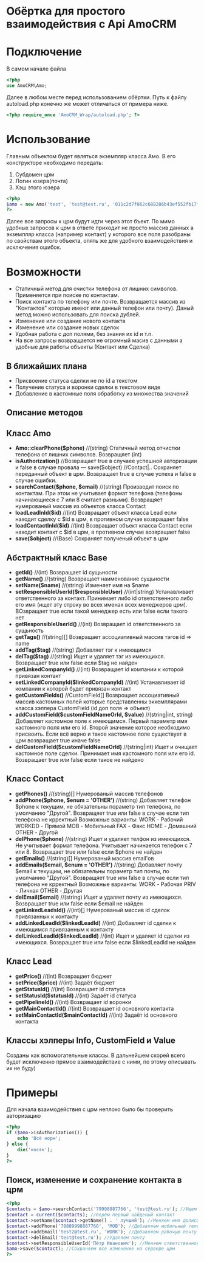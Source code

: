 Обёртка для простого взаимодействия с Api AmoCRM
===

# Подключение

В самом начале файла
```php
<?php
use AmoCRM\Amo;
```
Далее в любом месте перед использованием обёртки. Путь к файлу autoload.php конечно же может отличаться от примера ниже.
```php
<?php require_once 'AmoCRM_Wrap/autoload.php'; ?>
```
# Использование
Главным объектом будет являться экземпляр класса Амо. В его конструкторе необходимо передать:

1. Субдомен црм
2. Логин юзера(почта)
3. Хэш этого юзера

```php
<?php
$amo = new Amo('test', 'test@test.ru', '011c2d7f862c688286b43ef552fb17f4');
?>
```
Далее все запросы к црм будут идти через этот бъект. По мимо удобных запросов к црм в ответе приходит не просто массив данных а экземпляр класса (например контакт) у которого все поля разобраны по свойствам этого объекта, опять же для удобного взаимодействия и исключения ошибок.

# Возможности
* Статичный метод для очистки телефона от лишних символов. Применяется при поиске по контактам.
* Поиск контакта по телефону или почте. Возвращается массив из "Контактов" которые имеют или данный телефон или почту). Даный метод можно использовать для поиска дублей.
* Изменение или создание нового контакта
* Изменение или создание новых сделок
* Удобная работа с доп полями, без знания их id и т.п.
* На все запросы возвращается не огромный масив с данными а удобные для работы объекты (Контакт или Сделка)

## В ближайших плана
* Присвоение статуса сделки не по id а текстом
* Получение статуса и воронки сделки в текстовом виде
* Добавление в кастомные поля обработку из множества значений

Описание методов
---
## Класс Amo
* **Amo::clearPhone($phone)** //(string) Статичный метод отчистки телефона от лишних символов. Возвращяет (int)
* **isAuthorization()** //Возвращает true в случаее успешной авторизации и false в случае провала
— save($object) //Contact|.. Сохраняет переданный объект в црм. Возвращает true в случае успеха и false в случае ошибки.
* **searchContact($phone, $email)** //(string) Производит поиск по контактам. При этом не учитывает формат телефона (телефоны начинающиеся с 7 или 8 считает разными). Возвращяет нумерованый массив из объектов класса Contact
* **loadLeadInId($id)** //(int) Возвращает объект класса Lead если находит сделку с $id в црм, в противном случае возвращает false
* **loadContactInId($id)** //(int) Возвращает объект класса Contact если находит контакт с $id в црм, в противном случае возвращает false
* **save($object)** //(Base) Сохраняет полученый объект в црм

## Абстрактный класс Base

* **getId()** //(int) Возвращает id сущьности
* **getName()** //(string) Возвращает наименование сущьности
* **setName($name)** //(string) Изменяет имя на $name
* **setResponsibleUserId($responsibleUser)** //(int|string) Устанавливает ответственного за контакт. Принимает либо id ответственного либо его имя (ищет эту строку во всех именах всех менеджеров црм). ВОзвращает true если такой менеджер есть или false если такого нет
* **getResponsibleUserId()** //(int) Возвращает id ответственного за сущьность
* **getTags()** //(string)[] Возвращает ассоциативный массив тэгов id => name
* **addTag($tag)** //(string) Добавляет тэг к имеющимся
* **delTag($tag)** //(string) Ищет и удаляет тэг из имеющихся. Возвращает true или false если $tag не найден
* **getLinkedCompanyId()** //(int) Возвращает id компании к которой привязан контакт
* **setLinkedCompanyId($linkedCompanyId)** //(int) Устанавливает id компании к которой будет привязан контакт
* **getCustomFields()** //CustomField[] Возврощает ассоциативный массив кастомных полей которые представленны экхемплярами класса хэлпера CustomField (id доп поля => объект)
* **addCustomField($customFieldNameOrId, $value)** //(string|int, string) Добавляет кастомное поле к имеющимся. Первый параметр имя кастомного поля или его id. Второй значение которое необходимо присвоить. Если всё верно и такое кастомное поле существует в црм возвращает true иначе false
* **delCustomField($customFieldNameOrId)** //(string|int) Ищет и очищает кастомное поле сделки. Принимает имя кастомного поля или его id. Возвращает true или false если такое не найдено

## Класс Contact

* **getPhones()** //(string)[] Нумерованый массив телефонов
* **addPhone($phone, $enum = 'OTHER')** //(string) Добавляет телефон $phone к текущим, не обязательны пораметр тип телефона, по умолчанию "Другой". Возвращяет true или false в случае если тип телефона не крректный
Возможные варианты:
WORK - Рабочий
WORKDD - Прямой
MOB - Мобильный
FAX - Факс
HOME - Домашний
OTHER - Другой
* **delPhone($phone)** //(string) Ищет и удаляет телфон из имеющихся. Не учитывает формат телефона. Учитывает начинается телефон с 7 или 8. Возвращает true или false если $phone не найден
* **getEmails()** //(string)[] Нумерованый массив email'ов
* **addEmails($email, $enum = 'OTHER')** //(string) Добавляет почту $email к текущим, не обязательны пораметр тип почты, по умолчанию "Другой". Возвращяет true или false в случае если тип телефона не крректный
Возможные варианты:
WORK - Рабочая
PRIV - Личная
OTHER - Другая
* **delEmail($email)** //(string) Ищет и удаляет почту из имеющихся. Возвращает true или false если $email не найден
* **getLinkedLeadsId()** //(int)[] Нумерованый массив id сделок привязанных к контакту
* **addLinkedLeadId($linkedLeadId)** //(int) Добавляет id сделки к имеющимся привязанным к контакту
* **delLinkedLeadId($linkedLeadId)** //(int) Ищет и удаляет id сделки из имеющихся. Возвращает true или false если $linkedLeadId не найден

## Класс Lead

* **getPrice()** //(int) Возвращает бюджет
* **setPrice($price)** //(int) Задаёт бюджет
* **getStatusId()** //(int) Возвращает id статуса
* **setStatusId($statusId)** //(int) Задаёт id статуса
* **getPipelineId()** //(int) Возвращает id воронки
* **getMainContactId()** //(int) Возвращает id основного контакта
* **setMainContactId($mainContactId)** //(int) Задаёт id основного контакта


## Классы хэлперы Info, CustomField и Value
Созданы как вспомогательные классы. В дальнейшем скорей всего будет исключенно прямое взаимодействие с ними, по этому описывать их не буду)

# Примеры
Для начала взаимодействия с црм неплохо было бы проверить авторизацию

```php
<?php
if ($amo->isAuthorization()) {
    echo 'Всё норм';
} else {
    die('косяк');
}
?>
```
## Поиск, изменение и сохранение контакта в црм
```php
<?php
$contacts = $amo->searchContact('79998887766', 'test@test.ru'); //Ищем контакт по телефону и почте
$contact = current($contacts); //берём первый найденый контакт
$contact->setName($contact->getName() . ' лучший'); //Меняем имя дописывая в текущее строчку
$contact->addPhone('78889998887766', 'MOB'); //Добавляем мобильный телефон
$contact->addEmail('test2@test.ru', 'WORK'); //Добавляем рабочую почту
$contact->delEmail('test@test.ru'); //Удаляем почту
$contact->setResponsibleUserId('Пётр Иванович'); //Меняем ответственного
$amo->save($contact); //Сохраняем все изменение на сервере црм
?>
```